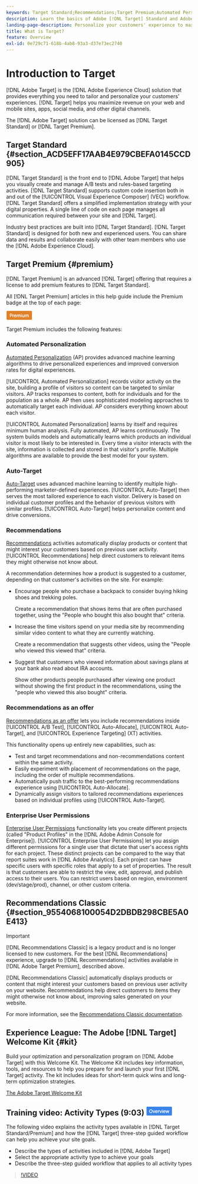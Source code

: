 ```yaml
---
keywords: Target Standard;Recommendations;Target Premium;Automated Personalization;auto-target;auto target;permissions;what is adobe target;
description: Learn the basics of Adobe [!DNL Target] Standard and Adobe [!DNL Target] Premium. [!DNL Target] Premium includes advanced features not available in standard product.
landing-page-description: Personalize your customers' experience to maximize revenue on your web and mobile sites, apps, social media, and other digital channels.
title: What is Target?
feature: Overview
exl-id: 0e729c71-618b-4ab8-93a3-d37e73ec2740
---
```

# Introduction to Target

[!DNL Adobe Target] is the [!DNL Adobe Experience Cloud] solution that provides everything you need to tailor and personalize your customers' experiences. [!DNL Target] helps you maximize revenue on your web and mobile sites, apps, social media, and other digital channels.

The [!DNL Adobe Target] solution can be licensed as [!DNL Target Standard] or [!DNL Target Premium]. 

## Target Standard {#section_ACD5EFF17AAB4E979CBEFA0145CCD905}

[!DNL Target Standard] is the front end to [!DNL Adobe Target] that helps you visually create and manage A/B tests and rules-based targeting activities. [!DNL Target Standard] supports custom code insertion both in and out of the [!UICONTROL Visual Experience Composer] (VEC) workflow. [!DNL Target Standard] offers a simplified implementation strategy with your digital properties. A single line of code on each page manages all communication required between your site and [!DNL Target].

Industry best practices are built into [!DNL Target Standard]. [!DNL Target Standard] is designed for both new and experienced users. You can share data and results and collaborate easily with other team members who use the [!DNL Adobe Experience Cloud].

## Target Premium {#premium}

[!DNL Target Premium] is an advanced [!DNL Target] offering that requires a license to add premium features to [!DNL Target Standard].

All [!DNL Target Premium] articles in this help guide include the Premium badge at the top of each page:

![Premium badge](/help/main/assets/premium.png) 

Target Premium includes the following features: 

### Automated Personalization

[Automated Personalization](/help/main/c-activities/t-automated-personalization/automated-personalization.md#task_8AAF837796D74CF893CA2F88BA1491C9) (AP) provides advanced machine learning algorithms to drive personalized experiences and improved conversion rates for digital experiences.

[!UICONTROL Automated Personalization] records visitor activity on the site, building a profile of visitors so content can be targeted to similar visitors. AP tracks responses to content, both for individuals and for the population as a whole. AP then uses sophisticated modeling approaches to automatically target each individual. AP considers everything known about each visitor.

[!UICONTROL Automated Personalization] learns by itself and requires minimum human analysis. Fully automated, AP learns continuously. The system builds models and automatically learns which products an individual visitor is most likely to be interested in. Every time a visitor interacts with the site, information is collected and stored in that visitor's profile. Multiple algorithms are available to provide the best model for your system.

### Auto-Target

[Auto-Target](/help/main/c-activities/auto-target/auto-target-to-optimize.md) uses advanced machine learning to identify multiple high-performing marketer-defined experiences. [!UICONTROL Auto-Target] then serves the most tailored experience to each visitor. Delivery is based on individual customer profiles and the behavior of previous visitors with similar profiles. [!UICONTROL Auto-Target] helps personalize content and drive conversions.

### Recommendations 

[Recommendations](/help/main/c-recommendations/recommendations.md#concept_7556C8A4543942F2A77B13A29339C0C0) activities automatically display products or content that might interest your customers based on previous user activity. [!UICONTROL Recommendations] help direct customers to relevant items they might otherwise not know about.

A recommendation determines how a product is suggested to a customer, depending on that customer's activities on the site. For example:

* Encourage people who purchase a backpack to consider buying hiking shoes and trekking poles.

  Create a recommendation that shows items that are often purchased together, using the "People who bought this also bought that" criteria.

* Increase the time visitors spend on your media site by recommending similar video content to what they are currently watching.

  Create a recommendation that suggests other videos, using the "People who viewed this viewed that" criteria.

* Suggest that customers who viewed information about savings plans at your bank also read about IRA accounts.

  Show other products people purchased after viewing one product without showing the first product in the recommendations, using the "people who viewed this also bought" criteria.

### Recommendations as an offer

[Recommendations as an offer](/help/main/c-recommendations/recommendations-as-an-offer.md) lets you include recommendations inside [!UICONTROL A/B Test], [!UICONTROL Auto-Allocate], [!UICONTROL Auto-Target], and [!UICONTROL Experience Targeting] (XT) activities. 

This functionality opens up entirely new capabilities, such as:

* Test and target recommendations and non-recommendations content within the same activity.
* Easily experiment with placement of recommendations on the page, including the order of multiple recommendations.
* Automatically push traffic to the best-performing recommendations experience using [!UICONTROL Auto-Allocate].
* Dynamically assign visitors to tailored recommendations experiences based on individual profiles using [!UICONTROL Auto-Target].

### Enterprise User Permissions

[Enterprise User Permissions](/help/main/administrating-target/c-user-management/property-channel/property-channel.md#concept_E396B16FA2024ADBA27BC056138F9838) functionality lets you create different projects (called "Product Profiles" in the [!DNL Adobe Admin Console for Enterprise]). [!UICONTROL Enterprise User Permissions] let you assign different permissions for a single user that dictate that user's access rights for each project. These distinct projects can be compared to the way that report suites work in [!DNL Adobe Analytics]. Each project can have specific users with specific roles that apply to a set of properties. The result is that customers are able to restrict the view, edit, approval, and publish access to their users. You can restrict users based on region, environment (dev/stage/prod), channel, or other custom criteria.

## Recommendations Classic {#section_9554068100054D2DBDB298CBE5A0E413}

>[!IMPORTANT]
>
>[!DNL Recommendations Classic] is a legacy product and is no longer licensed to new customers. For the best [!DNL Recommendations] experience, upgrade to [!DNL Recommendations] activities available in [!DNL Adobe Target Premium], described above.

[!DNL Recommendations Classic] automatically displays products or content that might interest your customers based on previous user activity on your website. Recommendations help direct customers to items they might otherwise not know about, improving sales generated on your website.

For more information, see the [Recommendations Classic documentation](/help/main/assets/adobe-recommendations-classic.pdf).

## Experience League: The Adobe [!DNL Target] Welcome Kit {#kit}

Build your optimization and personalization program on [!DNL Adobe Target] with this Welcome Kit. The Welcome Kit includes key information, tools, and resources to help you prepare for and launch your first [!DNL Target] activity. The kit includes ideas for short-term quick wins and long-term optimization strategies.

[The Adobe Target Welcome Kit](https://expleague.azureedge.net/pdf/Adobe-Target-Welcome-Kit.pdf)

## Training video: Activity Types (9:03) ![Overview badge](/help/main/assets/overview.png) 

The following video explains the activity types available in [!DNL Target Standard/Premium] and how the [!DNL Target] three-step guided workflow can help you achieve your site goals.

* Describe the types of activities included in [!DNL Adobe Target] 
* Select the appropriate activity type to achieve your goals 
* Describe the three-step guided workflow that applies to all activity types

>[!VIDEO](https://video.tv.adobe.com/v/17386)
